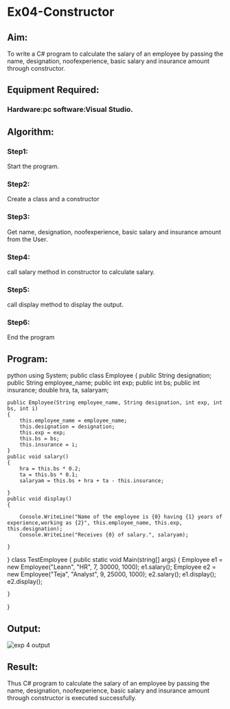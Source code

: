 # Ex04-Constructor
 ## Aim:
 To write a C# program to calculate the salary of an employee by passing the name, designation, noofexperience, basic salary and insurance amount through constructor.
 ## Equipment Required:
 ### Hardware:pc software:Visual Studio.

 ## Algorithm:
### Step1:
Start the program.

### Step2:
Create a class and a constructor

### Step3:
Get name, designation, noofexperience, basic salary and insurance amount from the User.

### Step4:
call salary method in constructor to calculate salary.

### Step5:
call display method to display the output.

### Step6:
End the program
 
 
 ## Program:
 python
using System;
public class Employee
{
    public String designation;
    public String employee_name;
    public int exp;
    public int bs;
    public int insurance;
    double hra, ta, salaryam;

    public Employee(String employee_name, String designation, int exp, int bs, int i)
    {
        this.employee_name = employee_name;
        this.designation = designation;
        this.exp = exp;
        this.bs = bs;
        this.insurance = i;
    }
    public void salary()
    {
        hra = this.bs * 0.2;
        ta = this.bs * 0.1;
        salaryam = this.bs + hra + ta - this.insurance;

    }
    public void display()
    {

        Console.WriteLine("Name of the employee is {0} having {1} years of experience,working as {2}", this.employee_name, this.exp, this.designation);
        Console.WriteLine("Receives {0} of salary.", salaryam);

    }

}
class TestEmployee
{
    public static void Main(string[] args)
    {
        Employee e1 = new Employee("Leann", "HR", 7, 30000, 1000);
        e1.salary();
        Employee e2 = new Employee("Teja", "Analyst", 9, 25000, 1000);
        e2.salary();
        e1.display();
        e2.display();

    }
}

## Output:
 ![exp 4 output](https://github.com/Leann4468/Ex04-Constructor/assets/121165979/8b3b5019-7832-40b1-b369-4d23287e2e5c)

 ## Result:
 Thus C# program to calculate the salary of an employee by passing the name, designation, noofexperience, basic salary and insurance amount through constructor is executed successfully.
